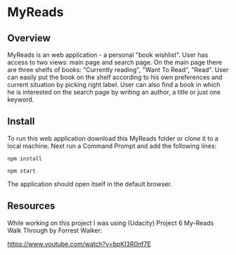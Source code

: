 # MyReads

## Overview
MyReads is an web application - a personal "book wishlist". User has access to two views: main page and search page. On the main page there are three shelfs of books: "Currently reading", "Want To Read", "Read". User can easily put the book on the shelf according to his own preferences and current situation by picking right label. User can also find a book in which he is interested on the search page by writing an author, a title or just one keyword.

## Install

To run this web application download this MyReads folder or clone it to a local machine. Next run a Command Prompt and add the following lines:

```npm install```

```npm start```

The application should open itself in the default browser.

## Resources

While working on this project I was using (Udacity) Project 6 My-Reads Walk Through by Forrest Walker:

https://www.youtube.com/watch?v=bpKI3R0nf7E
